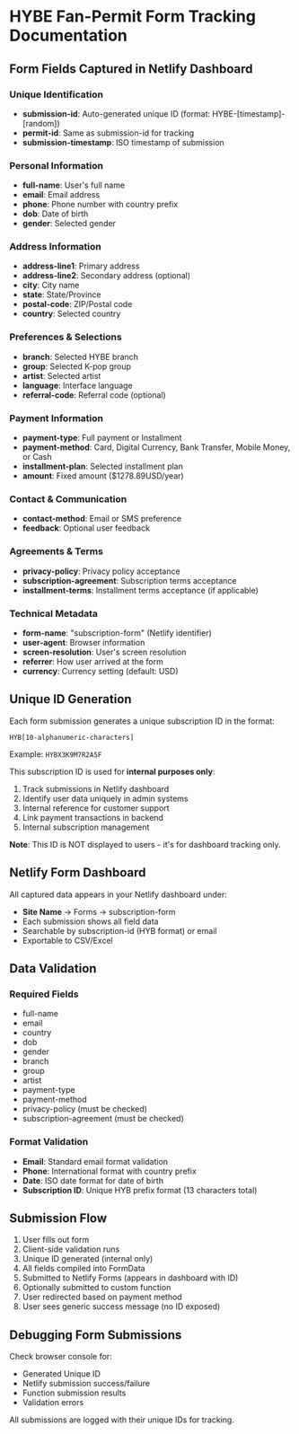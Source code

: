 # HYBE Fan-Permit Form Tracking Documentation

## Form Fields Captured in Netlify Dashboard

### Unique Identification
- **submission-id**: Auto-generated unique ID (format: HYBE-[timestamp]-[random])
- **permit-id**: Same as submission-id for tracking
- **submission-timestamp**: ISO timestamp of submission

### Personal Information
- **full-name**: User's full name
- **email**: Email address
- **phone**: Phone number with country prefix
- **dob**: Date of birth
- **gender**: Selected gender

### Address Information
- **address-line1**: Primary address
- **address-line2**: Secondary address (optional)
- **city**: City name
- **state**: State/Province
- **postal-code**: ZIP/Postal code
- **country**: Selected country

### Preferences & Selections
- **branch**: Selected HYBE branch
- **group**: Selected K-pop group
- **artist**: Selected artist
- **language**: Interface language
- **referral-code**: Referral code (optional)

### Payment Information
- **payment-type**: Full payment or Installment
- **payment-method**: Card, Digital Currency, Bank Transfer, Mobile Money, or Cash
- **installment-plan**: Selected installment plan
- **amount**: Fixed amount ($1278.89USD/year)

### Contact & Communication
- **contact-method**: Email or SMS preference
- **feedback**: Optional user feedback

### Agreements & Terms
- **privacy-policy**: Privacy policy acceptance
- **subscription-agreement**: Subscription terms acceptance
- **installment-terms**: Installment terms acceptance (if applicable)

### Technical Metadata
- **form-name**: "subscription-form" (Netlify identifier)
- **user-agent**: Browser information
- **screen-resolution**: User's screen resolution
- **referrer**: How user arrived at the form
- **currency**: Currency setting (default: USD)

## Unique ID Generation

Each form submission generates a unique subscription ID in the format:
```
HYB[10-alphanumeric-characters]
```

Example: `HYBX3K9M7R2A5F`

This subscription ID is used for **internal purposes only**:
1. Track submissions in Netlify dashboard
2. Identify user data uniquely in admin systems
3. Internal reference for customer support
4. Link payment transactions in backend
5. Internal subscription management

**Note**: This ID is NOT displayed to users - it's for dashboard tracking only.

## Netlify Form Dashboard

All captured data appears in your Netlify dashboard under:
- **Site Name** → Forms → subscription-form
- Each submission shows all field data
- Searchable by subscription-id (HYB format) or email
- Exportable to CSV/Excel

## Data Validation

### Required Fields
- full-name
- email
- country
- dob
- gender
- branch
- group
- artist
- payment-type
- payment-method
- privacy-policy (must be checked)
- subscription-agreement (must be checked)

### Format Validation
- **Email**: Standard email format validation
- **Phone**: International format with country prefix
- **Date**: ISO date format for date of birth
- **Subscription ID**: Unique HYB prefix format (13 characters total)

## Submission Flow

1. User fills out form
2. Client-side validation runs
3. Unique ID generated (internal only)
4. All fields compiled into FormData
5. Submitted to Netlify Forms (appears in dashboard with ID)
6. Optionally submitted to custom function
7. User redirected based on payment method
8. User sees generic success message (no ID exposed)

## Debugging Form Submissions

Check browser console for:
- Generated Unique ID
- Netlify submission success/failure
- Function submission results
- Validation errors

All submissions are logged with their unique IDs for tracking.
